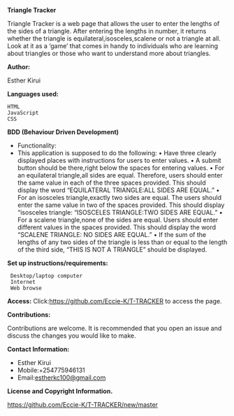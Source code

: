 **Triangle Tracker**


Triangle Tracker is a web page that allows the user to enter the lengths of the sides of a triangle. After entering the lengths in number, it returns whether the triangle is equilateral,isosceles,scalene or not a triangle at all. 
Look at it as a ‘game’ that comes in handy to individuals who are learning about triangles or those who want to understand more about triangles.

**Author:**

Esther Kirui

**Languages used:**

    HTML
    JavaScript
    CSS


**BDD (Behaviour Driven Development)**

+ Functionality:
+ This application is supposed to do the following:
    • Have three clearly displayed places with instructions for  users to enter values. 
    • A submit button should be there,right below the spaces for entering values.
    • For an equilateral triangle,all sides are equal. Therefore, users should enter the same value in each of the three spaces provided. This should display the word “EQUILATERAL TRIANGLE:ALL SIDES ARE EQUAL.”
    • For an isosceles triangle,exactly two sides are equal. The users should enter the same value in two of the spaces provided. This should display “isosceles triangle: “ISOSCELES TRIANGLE:TWO SIDES ARE EQUAL.”
    • For a scalene triangle,none of the sides are equal. Users should enter different values in the spaces provided. This should display the word “SCALENE TRIANGLE: NO SIDES ARE EQUAL.”
    • If the sum of the lengths of any two sides of the triangle is less than or equal to the length of the third side, “THIS IS NOT A TRIANGLE” should be displayed.

**Set up instructions/requirements:**

     Desktop/laptop computer
     Internet
     Web browse
     
**Access:**
Click:https://github.com/Eccie-K/T-TRACKER to access the page.


**Contributions:**

Contributions are welcome. It is recommended that you open an issue and discuss the changes you would like to make.


**Contact Information:**

+ Esther Kirui
+ Mobile:+254775946131
+ Email:estherkc100@gmail.com


**License and Copyright Information.**

https://github.com/Eccie-K/T-TRACKER/new/master


